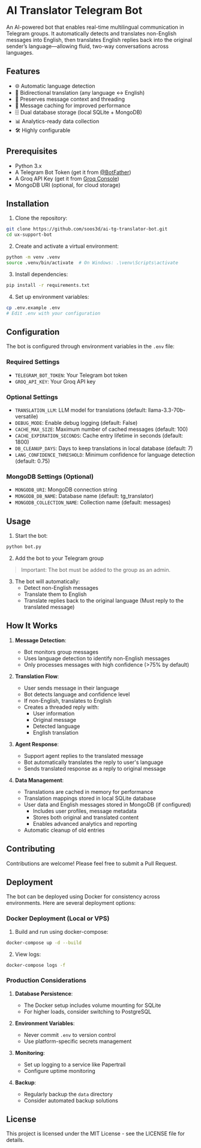 # AI Translator Telegram Bot

An AI-powered bot that enables real-time multilingual communication in Telegram groups. It automatically detects and translates non-English messages into English, then translates English replies back into the original sender’s language—allowing fluid, two-way conversations across languages.

## Features

- 🌐 Automatic language detection
- 🔄 Bidirectional translation (any language ↔️ English)
- 📝 Preserves message context and threading
- 💾 Message caching for improved performance
- 🗄️ Dual database storage (local SQLite + MongoDB)
- 📊 Analytics-ready data collection
- 🛠️ Highly configurable

## Prerequisites

- Python 3.x
- A Telegram Bot Token (get it from [@BotFather](https://t.me/botfather))
- A Groq API Key (get it from [Groq Console](https://console.groq.com/docs/quickstart))
- MongoDB URI (optional, for cloud storage)

## Installation

1. Clone the repository:
```bash
git clone https://github.com/soos3d/ai-tg-translator-bot.git
cd ux-support-bot
```

2. Create and activate a virtual environment:
```bash
python -m venv .venv
source .venv/bin/activate  # On Windows: .\venv\Scripts\activate
```

3. Install dependencies:
```bash
pip install -r requirements.txt
```

4. Set up environment variables:
```bash
cp .env.example .env
# Edit .env with your configuration
```

## Configuration

The bot is configured through environment variables in the `.env` file:

### Required Settings
- `TELEGRAM_BOT_TOKEN`: Your Telegram bot token
- `GROQ_API_KEY`: Your Groq API key

### Optional Settings
- `TRANSLATION_LLM`: LLM model for translations (default: llama-3.3-70b-versatile)
- `DEBUG_MODE`: Enable debug logging (default: False)
- `CACHE_MAX_SIZE`: Maximum number of cached messages (default: 100)
- `CACHE_EXPIRATION_SECONDS`: Cache entry lifetime in seconds (default: 1800)
- `DB_CLEANUP_DAYS`: Days to keep translations in local database (default: 7)
- `LANG_CONFIDENCE_THRESHOLD`: Minimum confidence for language detection (default: 0.75)

### MongoDB Settings (Optional)
- `MONGODB_URI`: MongoDB connection string
- `MONGODB_DB_NAME`: Database name (default: tg_translator)
- `MONGODB_COLLECTION_NAME`: Collection name (default: messages)

## Usage

1. Start the bot:
```bash
python bot.py
```

2. Add the bot to your Telegram group
> Important: The bot must be added to the group as an admin.

3. The bot will automatically:
   - Detect non-English messages
   - Translate them to English
   - Translate replies back to the original language (Must reply to the translated message) 

## How It Works

1. **Message Detection**:
   - Bot monitors group messages
   - Uses language detection to identify non-English messages
   - Only processes messages with high confidence (>75% by default)

2. **Translation Flow**:
   - User sends message in their language
   - Bot detects language and confidence level
   - If non-English, translates to English
   - Creates a threaded reply with:
     - User information
     - Original message
     - Detected language
     - English translation

3. **Agent Response**:
   - Support agent replies to the translated message
   - Bot automatically translates the reply to user's language
   - Sends translated response as a reply to original message

4. **Data Management**:
    - Translations are cached in memory for performance
    - Translation mappings stored in local SQLite database
    - User data and English messages stored in MongoDB (if configured)
      - Includes user profiles, message metadata
      - Stores both original and translated content
      - Enables advanced analytics and reporting
   - Automatic cleanup of old entries

## Contributing

Contributions are welcome! Please feel free to submit a Pull Request.

## Deployment

The bot can be deployed using Docker for consistency across environments. Here are several deployment options:

### Docker Deployment (Local or VPS)

1. Build and run using docker-compose:
```bash
docker-compose up -d --build
```

2. View logs:
```bash
docker-compose logs -f
```

### Production Considerations

1. **Database Persistence**:
   - The Docker setup includes volume mounting for SQLite
   - For higher loads, consider switching to PostgreSQL

2. **Environment Variables**:
   - Never commit `.env` to version control
   - Use platform-specific secrets management

3. **Monitoring**:
   - Set up logging to a service like Papertrail
   - Configure uptime monitoring

4. **Backup**:
   - Regularly backup the `data` directory
   - Consider automated backup solutions

## License

This project is licensed under the MIT License - see the LICENSE file for details.
